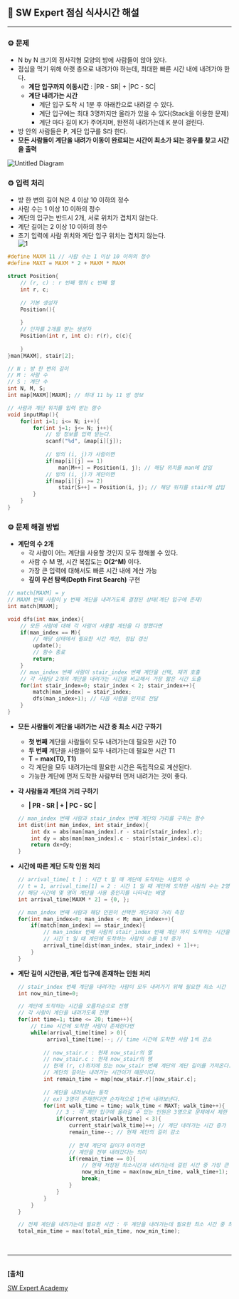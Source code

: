 ## **🎈 SW Expert 점심 식사시간 해설**

***



### **⚙ 문제**

- N by N 크기의 정사각형 모양의 방에 사람들이 앉아 있다.
- 점심을 먹기 위해 아랫 층으로 내려가야 하는데, 최대한 빠른 시간 내에 내려가야 한다.
  - **계단 입구까지 이동시간** : |PR - SR| + |PC - SC|
  - **계단 내려가는 시간**
    - 계단 입구 도착 시 1분 후 아래칸으로 내려갈 수 있다.
    - 계단 입구에는 최대 3명까지만 올라가 있을 수 있다(Stack을 이용한 문제)
    - 계단 마다 길이 K가 주어지며, 완전히 내려가는데 K 분이 걸린다.<br> 
- 방 안의 사람들은 P, 계단 입구를 S라 한다.
- **모든 사람들이 계단을 내려가 이동이 완료되는 시간이 최소가 되는 경우를 찾고 시간을 출력**<br> 

![Untitled Diagram](https://user-images.githubusercontent.com/55940552/108306386-5f01ad80-71ef-11eb-8d66-0806402ef23b.png)   



### **⚙ 입력 처리**

- 방 한 변의 길이 N은 4 이상 10 이하의 정수
- 사람 수는 1 이상 10 이하의 정수
- 계단의 입구는 반드시 2개, 서로 위치가 겹치지 않는다.
- 계단 길이는 2 이상 10 이하의 정수
- 초기 입력에 사람 위치와 계단 입구 위치는 겹치지 않는다.<br>  ![1](https://user-images.githubusercontent.com/55940552/108313093-0fc17a00-71fb-11eb-86e1-17fdccec7d45.png)<br> 

```c
#define MAXM 11 // 사람 수는 1 이상 10 이하의 정수
#define MAXT = MAXM * 2 + MAXM * MAXM

struct Position{
    // (r, c) : r 번째 행의 c 번째 열
    int r, c;
    
    // 기본 생성자
    Position(){
        
    }
    // 인자를 2개를 받는 생성자
    Position(int r, int c): r(r), c(c){
        
    }
}man[MAXM], stair[2];

// N : 방 한 변의 길이
// M : 사람 수
// S : 계단 수
int N, M, S;
int map[MAXM][MAXM]; // 최대 11 by 11 방 정보

// 사람과 계단 위치를 입력 받는 함수
void inputMap(){
    for(int i=1; i<= N; i++){
        for(int j=1; j<= N; j++){
            // 방 정보를 입력 받는다.
            scanf("%d", &map[i][j]);
            
            // 방의 (i, j)가 사람이면
            if(map[i][j] == 1)
                man[M++] = Position(i, j); // 해당 위치를 man에 삽입
            // 방의 (i, j)가 계단이면
            if(map[i][j] >= 2)
                stair[S++] = Position(i, j); // 해당 위치를 stair에 삽입
        }
    }
}
```



### **⚙ 문제 해결 방법**

- **계단의 수 2개**
  - 각 사람이 어느 계단을 사용할 것인지 모두 정해볼 수 있다.
  - 사람 수 M 명, 시간 복잡도는 **O(2^M)** 이다.
  - 가장 큰 입력에 대해서도 빠른 시간 내에 계산 가능 
  - **깊이 우선 탐색(Depth First Search)** 구현

```c
// match[MAXM] = y
// MAXM 번째 사람이 y 번째 계단을 내려가도록 결정된 상태(계단 입구에 존재)
int match[MAXM]; 

void dfs(int max_index){
    // 모든 사람에 대해 각 사람이 사용할 계단을 다 정했다면
    if(man_index == M){
        // 해당 상태에서 필요한 시간 계산, 정답 갱신
        update();
        // 함수 종료
        return;
    }
    // man_index 번째 사람이 stair_index 번째 계단을 선택, 재귀 호출
    // 각 사람당 2개의 계단을 내려가는 시간을 비교해서 가장 짧은 시간 도출 
    for(int stair_index=0; stair_index < 2; stair_index++){
        match[man_index] = stair_index;
        dfs(man_index+1); // 다음 사람을 인자로 전달 
    }
}
```

- **모든 사람들이 계단을 내려가는 시간 중 최소 시간 구하기**

  - **첫 번째** 계단을 사람들이 모두 내려가는데 필요한 시간 T0
  - **두 번째** 계단을 사람들이 모두 내려가는데 필요한 시간 T1
  - **T** = **max(T0, T1)** 
  - 각 계단을 모두 내려가는데 필요한 시간은 독립적으로 계산된다.
  - 가능한 계단에 먼저 도착한 사람부터 먼저 내려가는 것이 좋다.<br> 

- **각 사람들과 계단의 거리 구하기**

  - **| PR - SR | + | PC - SC |**

  ```c
  // man_index 번째 사람과 stair_index 번째 계단의 거리를 구하는 함수
  int dist(int man_index, int stair_index){
      int dx = abs(man[man_index].r - stair[stair_index].r);
      int dy = abs(man[man_index].c - stair[stair_index].c);
      return dx+dy;
  }
  ```

- **시간에 따른 계단 도착 인원 처리**

  ```c
  // arrival_time[ t ] : 시간 t 일 때 계단에 도착하는 사람의 수
  // t = 1, arrival_time[1] = 2 : 시간 1 일 때 계단에 도착한 사람의 수는 2명
  // 해당 시간에 몇 명이 계단을 사용 중인지를 나타내는 배열
  int arrival_time[MAXM * 2] = {0, };
  
  // man_index 번째 사람과 해당 인원이 선택한 계단과의 거리 측정
  for(int man_index=0; man_index < M; man_index++){
      if(match[man_index] == stair_index){
          // man_index 번째 사람의 stair_index 번째 계단 까지 도착하는 시간을 인덱스로 사용
          // 시간 t 일 때 계단에 도착하는 사람의 수를 1씩 증가
          arrival_time[dist(man_index, stair_index) + 1]++;
      }
  }
  ```

- **계단 길이 시간만큼, 계단 입구에 존재하는 인원 처리**

  ```c
  // stair_index 번째 계단을 내려가는 사람이 모두 내려가기 위해 필요한 최소 시간
  int now_min_time=0;
  
  // 계단에 도착하는 시간을 오름차순으로 진행
  // 각 사람이 계단을 내려가도록 진행
  for(int time=1; time <= 20; time++){
      // time 시간에 도착한 사람이 존재한다면
      while(arrival_time[time] > 0){
           arrival_time[time]--; // time 시간에 도착한 사람 1씩 감소
          
          // now_stair.r : 현재 now_stair의 열
          // now_stair.c : 현재 now_stair의 행
          // 현재 (r, c)위치에 있는 now_stair 번째 계단의 계단 길이를 가져온다.
          // 계단의 길이는 내려가는 시간이기 때문이다.
          int remain_time = map[now_stair.r][now_stair.c];
          
          // 계단을 내려보내는 동작
          // ex) 3명이 존재한다면 순차적으로 1칸씩 내려보낸다.
          for(int walk_time = time; walk_time < MAXT; walk_time++){
              // 3 : 각 계단 입구에 올라갈 수 있는 인원은 3명으로 문제에서 제한
              if(current_stair[walk_time] < 3){
                  current_stair[walk_time]++; // 계단 내려가는 시간 증가
                  remain_time--; // 현재 계단의 길이 감소
                  
                  // 현재 계단의 길이가 0이라면
                  // 계단을 전부 내려갔다는 의미
                  if(remain_time == 0){
                      // 현재 저장된 최소시간과 내려가는데 걸린 시간 중 가장 큰 값을 계산
                      now_min_time = max(now_min_time, walk_time+1);
                      break;
                  }
              }
          }
      }
  }
  
  // 전체 계단을 내려가는데 필요한 시간 : 두 계단을 내려가는데 필요한 최소 시간 중 최대값
  total_min_time = max(total_min_time, now_min_time);
  ```

  

<br> 

***

<br> **[출처]**

[SW Expert Academy](https://swexpertacademy.com/main/learn/course/lectureHtmlViewer.do)